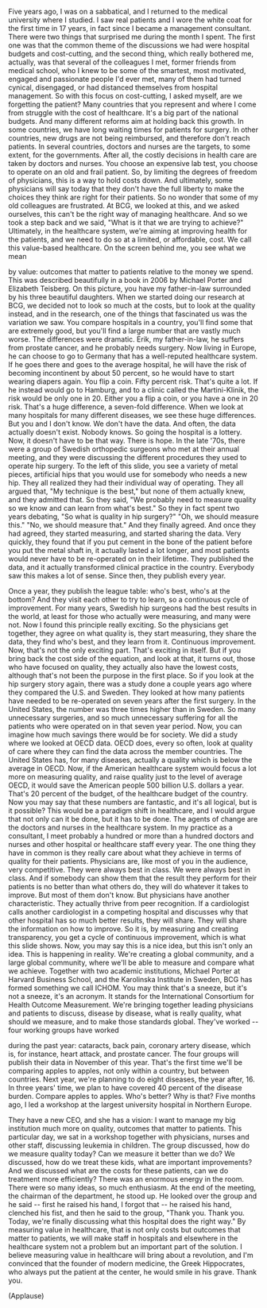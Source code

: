 
Five years ago, I was on a sabbatical,
and I returned to the medical university
where I studied.
I saw real patients and I wore the white coat
for the first time in 17 years,
in fact since I became a management consultant.
There were two things that surprised me
during the month I spent.
The first one was that the common theme
of the discussions we had were hospital budgets
and cost-cutting,
and the second thing, which really bothered me,
actually, was that several of the colleagues I met,
former friends from medical school,
who I knew to be some of the smartest,
most motivated, engaged and passionate people
I&#39;d ever met,
many of them had turned cynical, disengaged,
or had distanced themselves
from hospital management.
So with this focus on cost-cutting,
I asked myself, are we forgetting the patient?
Many countries that you represent
and where I come from
struggle with the cost of healthcare.
It&#39;s a big part of the national budgets.
And many different reforms aim
at holding back this growth.
In some countries, we have long waiting times
for patients for surgery.
In other countries, new drugs
are not being reimbursed,
and therefore don&#39;t reach patients.
In several countries, doctors and nurses
are the targets, to some extent, for the governments.
After all, the costly decisions in health care
are taken by doctors and nurses.
You choose an expensive lab test,
you choose to operate on an old and frail patient.
So, by limiting the degrees of freedom of physicians,
this is a way to hold costs down.
And ultimately, some physicians will say today
that they don&#39;t have the full liberty
to make the choices they think
are right for their patients.
So no wonder that some of my old colleagues
are frustrated.
At BCG, we looked at this,
and we asked ourselves,
this can&#39;t be the right way of managing healthcare.
And so we took a step back and we said,
&quot;What is it that we are trying to achieve?&quot;
Ultimately, in the healthcare system,
we&#39;re aiming at improving health for the patients,
and we need to do so at a limited,
or affordable, cost.
We call this value-based healthcare.
On the screen behind me, you see what we mean

by value:
outcomes that matter to patients
relative to the money we spend.
This was described beautifully in a book in 2006
by Michael Porter and Elizabeth Teisberg.
On this picture, you have my father-in-law
surrounded by his three beautiful daughters.
When we started doing our research at BCG,
we decided not to look so much at the costs,
but to look at the quality instead,
and in the research, one of the things
that fascinated us was the variation we saw.
You compare hospitals in a country,
you&#39;ll find some that are extremely good,
but you&#39;ll find a large number
that are vastly much worse.
The differences were dramatic.
Erik, my father-in-law,
he suffers from prostate cancer,
and he probably needs surgery.
Now living in Europe, he can
choose to go to Germany
that has a well-reputed healthcare system.
If he goes there and goes to the average hospital,
he will have the risk of becoming incontinent
by about 50 percent,
so he would have to start wearing diapers again.
You flip a coin. Fifty percent risk. That&#39;s quite a lot.
If he instead would go to Hamburg,
and to a clinic called the Martini-Klinik,
the risk would be only one in 20.
Either you a flip a coin,
or you have a one in 20 risk.
That&#39;s a huge difference, a seven-fold difference.
When we look at many hospitals
for many different diseases,
we see these huge differences.
But you and I don&#39;t know. We don&#39;t have the data.
And often, the data actually doesn&#39;t exist.
Nobody knows.
So going the hospital is a lottery.
Now, it doesn&#39;t have to be that way. There is hope.
In the late &#39;70s, there were a group
of Swedish orthopedic surgeons
who met at their annual meeting,
and they were discussing the different procedures
they used to operate hip surgery.
To the left of this slide, you see a variety
of metal pieces, artificial hips that you would use
for somebody who needs a new hip.
They all realized they had
their individual way of operating.
They all argued that, &quot;My technique is the best,&quot;
but none of them actually knew,
and they admitted that.
So they said, &quot;We probably need to measure quality
so we know and can learn from what&#39;s best.&quot;
So they in fact spent two years debating,
&quot;So what is quality in hip surgery?&quot;
&quot;Oh, we should measure this.&quot;
&quot;No, we should measure that.&quot;
And they finally agreed.
And once they had agreed, they started measuring,
and started sharing the data.
Very quickly, they found that if you put cement
in the bone of the patient
before you put the metal shaft in,
it actually lasted a lot longer,
and most patients would never have to be
re-operated on in their lifetime.
They published the data,
and it actually transformed
clinical practice in the country.
Everybody saw this makes a lot of sense.
Since then, they publish every year.

Once a year, they publish the league table:
who&#39;s best, who&#39;s at the bottom?
And they visit each other to try to learn,
so a continuous cycle of improvement.
For many years, Swedish hip surgeons
had the best results in the world,
at least for those who actually were measuring,
and many were not.
Now I found this principle really exciting.
So the physicians get together,
they agree on what quality is,
they start measuring, they share the data,
they find who&#39;s best, and they learn from it.
Continuous improvement.
Now, that&#39;s not the only exciting part.
That&#39;s exciting in itself.
But if you bring back the cost side of the equation,
and look at that,
it turns out, those who have focused on quality,
they actually also have the lowest costs,
although that&#39;s not been the purpose
in the first place.
So if you look at the hip surgery story again,
there was a study done a couple years ago
where they compared the U.S. and Sweden.
They looked at how many patients have needed
to be re-operated on seven years after the first surgery.
In the United States, the number was three times
higher than in Sweden.
So many unnecessary surgeries,
and so much unnecessary suffering
for all the patients who were operated on
in that seven year period.
Now, you can imagine how much savings
there would be for society.
We did a study where we looked at OECD data.
OECD does, every so often,
look at quality of care
where they can find the data
across the member countries.
The United States has, for many diseases,
actually a quality which is below the average
in OECD.
Now, if the American healthcare system
would focus a lot more on measuring quality,
and raise quality just to the level of average OECD,
it would save the American people
500 billion U.S. dollars a year.
That&#39;s 20 percent of the budget,
of the healthcare budget of the country.
Now you may say that these numbers
are fantastic, and it&#39;s all logical,
but is it possible?
This would be a paradigm shift in healthcare,
and I would argue that not only can it be done,
but it has to be done.
The agents of change are the doctors and nurses
in the healthcare system.
In my practice as a consultant,
I meet probably a hundred or more than a hundred
doctors and nurses and other hospital
or healthcare staff every year.
The one thing they have in common is
they really care about what they achieve
in terms of quality for their patients.
Physicians are, like most of you in the audience,
very competitive.
They were always best in class.
We were always best in class.
And if somebody can show them that the result
they perform for their patients
is no better than what others do,
they will do whatever it takes to improve.
But most of them don&#39;t know.
But physicians have another characteristic.
They actually thrive from peer recognition.
If a cardiologist calls another cardiologist
in a competing hospital
and discusses why that other hospital
has so much better results, they will share.
They will share the information on how to improve.
So it is, by measuring and creating transparency,
you get a cycle of continuous improvement,
which is what this slide shows.
Now, you may say this is a nice idea,
but this isn&#39;t only an idea.
This is happening in reality.
We&#39;re creating a global community,
and a large global community,
where we&#39;ll be able to measure and compare
what we achieve.
Together with two academic institutions,
Michael Porter at Harvard Business School,
and the Karolinska Institute in Sweden,
BCG has formed something we call ICHOM.
You may think that&#39;s a sneeze,
but it&#39;s not a sneeze, it&#39;s an acronym.
It stands for the International Consortium
for Health Outcome Measurement.
We&#39;re bringing together leading physicians
and patients to discuss, disease by disease,
what is really quality,
what should we measure,
and to make those standards global.
They&#39;ve worked -- four working groups have worked

during the past year:
cataracts, back pain,
coronary artery disease, which is,
for instance, heart attack,
and prostate cancer.
The four groups will publish their data
in November of this year.
That&#39;s the first time we&#39;ll be comparing
apples to apples, not only within a country,
but between countries.
Next year, we&#39;re planning to do eight diseases,
the year after, 16.
In three years&#39; time, we plan to have covered
40 percent of the disease burden.
Compare apples to apples. Who&#39;s better?
Why is that?
Five months ago,
I led a workshop at the largest university hospital
in Northern Europe.

They have a new CEO, and she has a vision:
I want to manage my big institution much more
on quality, outcomes that matter to patients.
This particular day, we sat in a workshop
together with physicians, nurses and other staff,
discussing leukemia in children.
The group discussed,
how do we measure quality today?
Can we measure it better than we do?
We discussed, how do we treat these kids,
what are important improvements?
And we discussed what are
the costs for these patients,
can we do treatment more efficiently?
There was an enormous energy in the room.
There were so many ideas, so much enthusiasm.
At the end of the meeting,
the chairman of the department, he stood up.
He looked over the group and he said --
first he raised his hand, I forgot that --
he raised his hand, clenched his fist,
and then he said to the group, &quot;Thank you.
Thank you. Today, we&#39;re finally discussing
what this hospital does the right way.&quot;
By measuring value in healthcare,
that is not only costs
but outcomes that matter to patients,
we will make staff in hospitals
and elsewhere in the healthcare system
not a problem but an important part of the solution.
I believe measuring value in healthcare
will bring about a revolution,
and I&#39;m convinced that the founder
of modern medicine, the Greek Hippocrates,
who always put the patient at the center,
he would smile in his grave.
Thank you.

(Applause)

